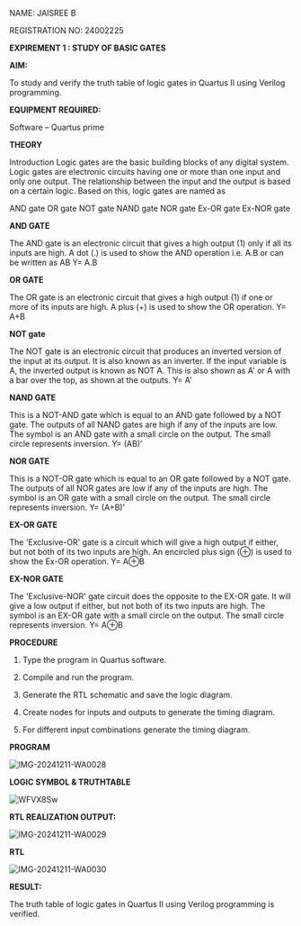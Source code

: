 
NAME: JAISREE B

REGISTRATION NO: 24002225

 **EXPIREMENT 1 : STUDY OF BASIC GATES**


**AIM:** 

To study and verify the truth table of logic gates in Quartus II using Verilog programming.


**EQUIPMENT REQUIRED:**

Software – Quartus prime 

**THEORY**

Introduction Logic gates are the basic building blocks of any digital system. Logic gates are electronic circuits having one or more than one input and only one output. The relationship between the input and the output is based on a certain logic. Based on this, logic gates are named as

AND gate OR gate NOT gate NAND gate NOR gate Ex-OR gate Ex-NOR gate

**AND GATE**

The AND gate is an electronic circuit that gives a high output (1) only if all its inputs are high. A dot (.) is used to show the AND operation i.e. A.B or can be written as AB
Y= A.B

**OR GATE** 

The OR gate is an electronic circuit that gives a high output (1) if one or more of its inputs are high. A plus (+) is used to show the OR operation.
Y= A+B

**NOT gate**

The NOT gate is an electronic circuit that produces an inverted version of the input at its output. It is also known as an inverter. If the input variable is A, the inverted output is known as NOT A. This is also shown as A' or A with a bar over the top, as shown at the outputs.
Y= A'

**NAND GATE**

This is a NOT-AND gate which is equal to an AND gate followed by a NOT gate. The outputs of all NAND gates are high if any of the inputs are low. The symbol is an AND gate with a small circle on the output. The small circle represents inversion.
Y= (AB)’

**NOR GATE**

This is a NOT-OR gate which is equal to an OR gate followed by a NOT gate. The outputs of all NOR gates are low if any of the inputs are high. The symbol is an OR gate with a small circle on the output. The small circle represents inversion.
Y= (A+B)’

**EX-OR GATE**

The 'Exclusive-OR' gate is a circuit which will give a high output if either, but not both of its two inputs are high. An encircled plus sign (⊕) is used to show the Ex-OR operation.
Y= A⊕B

**EX-NOR GATE**

The 'Exclusive-NOR' gate circuit does the opposite to the EX-OR gate. It will give a low output if either, but not both of its two inputs are high. The symbol is an EX-OR gate with a small circle on the output. The small circle represents inversion.
Y= A⊕B

**PROCEDURE** 

1.	Type the program in Quartus software.

2.	Compile and run the program.

3.	Generate the RTL schematic and save the logic diagram.

4.	Create nodes for inputs and outputs to generate the timing diagram.

5.	For different input combinations generate the timing diagram.


**PROGRAM**

![IMG-20241211-WA0028](https://github.com/user-attachments/assets/a20ef272-8a28-4158-a384-08413287e18b)

**LOGIC SYMBOL & TRUTHTABLE**

![WFVX8Sw](https://github.com/user-attachments/assets/f843fd7e-6c1e-4614-94d4-ac0179cdc030)













**RTL REALIZATION OUTPUT:** 

![IMG-20241211-WA0029](https://github.com/user-attachments/assets/a8deed10-2d0d-47f2-a7be-88ef1d2b8082)


**RTL**

![IMG-20241211-WA0030](https://github.com/user-attachments/assets/ca40585a-3129-4b2c-a855-08e363e7ca49)


**RESULT:**

The truth table of logic gates in Quartus II using Verilog programming is verified.

